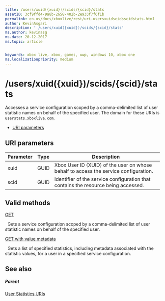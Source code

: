 ```yaml
---
title: /users/xuid({xuid})/scids/{scid}/stats
assetID: 3cf9ffd4-9a8b-2658-402b-2e933f7f6f1b
permalink: en-us/docs/xboxlive/rest/uri-usersxuidscidsscidstats.html
author: KevinAsgari
description: ' /users/xuid({xuid})/scids/{scid}/stats'
ms.author: kevinasg
ms.date: 20-12-2017
ms.topic: article


keywords: xbox live, xbox, games, uwp, windows 10, xbox one
ms.localizationpriority: medium
---
```



# /users/xuid({xuid})/scids/{scid}/stats
Accesses a service configuration scoped by a comma-delimited list of user statistic names on behalf of the specified user. 
The domain for these URIs is `userstats.xboxlive.com`.
 
  * [URI parameters](#ID4EV)
 
<a id="ID4EV"></a>

 
## URI parameters
 
| Parameter| Type| Description| 
| --- | --- | --- | 
| xuid| GUID| Xbox User ID (XUID) of the user on whose behalf to access the service configuration.| 
| scid| GUID| Identifier of the service configuration that contains the resource being accessed.| 
  
<a id="ID4E4B"></a>

 
## Valid methods

[GET](uri-usersxuidscidsscidstatsget.md)

&nbsp;&nbsp;Gets a service configuration scoped by a comma-delimited list of user statistic names on behalf of the specified user.

[GET with value metadata](uri-usersxuidscidsscidstatsgetvaluemetadata.md)

&nbsp;&nbsp;Gets a list of specified statistics, including metadata associated with the statistic values, for a user in a specified service configuration.
 
<a id="ID4EKC"></a>

 
## See also
 
<a id="ID4EMC"></a>

 
##### Parent 

[User Statistics URIs](atoc-reference-userstats.md)

   